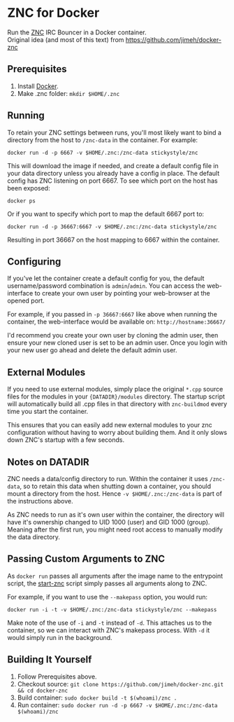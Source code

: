# ZNC for Docker

Run the [ZNC][] IRC Bouncer in a Docker container.  
Original idea (and most of this text) from https://github.com/jimeh/docker-znc

[ZNC]: http://znc.in

## Prerequisites

1. Install [Docker][].
2. Make .znc folder: `mkdir $HOME/.znc`

[Docker]: http://docker.io/

## Running

To retain your ZNC settings between runs, you'll most likely want to
bind a directory from the host to `/znc-data` in the container. For
example:

    docker run -d -p 6667 -v $HOME/.znc:/znc-data stickystyle/znc

This will download the image if needed, and create a default config file in
your data directory unless you already have a config in place. The default
config has ZNC listening on port 6667. To see which port on the host has been
exposed:

    docker ps

Or if you want to specify which port to map the default 6667 port to:

    docker run -d -p 36667:6667 -v $HOME/.znc:/znc-data stickystyle/znc

Resulting in port 36667 on the host mapping to 6667 within the container.


## Configuring

If you've let the container create a default config for you, the default
username/password combination is `admin`/`admin`. You can access the
web-interface to create your own user by pointing your web-browser at the opened
port.

For example, if you passed in `-p 36667:6667` like above when running the
container, the web-interface would be available on: `http://hostname:36667/`

I'd recommend you create your own user by cloning the admin user, then ensure
your new cloned user is set to be an admin user. Once you login with your new
user go ahead and delete the default admin user.


## External Modules

If you need to use external modules, simply place the original `*.cpp` source
files for the modules in your `{DATADIR}/modules` directory. The startup
script will automatically build all .cpp files in that directory with
`znc-buildmod` every time you start the container.

This ensures that you can easily add new external modules to your znc
configuration without having to worry about building them. And it only slows
down ZNC's startup with a few seconds.


## Notes on DATADIR

ZNC needs a data/config directory to run. Within the container it uses
`/znc-data`, so to retain this data when shutting down a container, you should
mount a directory from the host. Hence `-v $HOME/.znc:/znc-data` is part of
the instructions above.

As ZNC needs to run as it's own user within the container, the directory will
have it's ownership changed to UID 1000 (user) and GID 1000 (group). Meaning
after the first run, you might need root access to manually modify the data
directory.


## Passing Custom Arguments to ZNC

As `docker run` passes all arguments after the image name to the entrypoint
script, the [start-znc][] script simply passes all arguments along to ZNC.

[start-znc]: https://github.com/jimeh/docker-znc/blob/master/start-znc

For example, if you want to use the `--makepass` option, you would run:

    docker run -i -t -v $HOME/.znc:/znc-data stickystyle/znc --makepass

Make note of the use of `-i` and `-t` instead of `-d`. This attaches us to the
container, so we can interact with ZNC's makepass process. With `-d` it would
simply run in the background.


## Building It Yourself

1. Follow Prerequisites above.
2. Checkout source: `git clone https://github.com/jimeh/docker-znc.git && cd docker-znc`
3. Build container: `sudo docker build -t $(whoami)/znc .`
4. Run container: `sudo docker run -d -p 6667 -v $HOME/.znc:/znc-data $(whoami)/znc`
